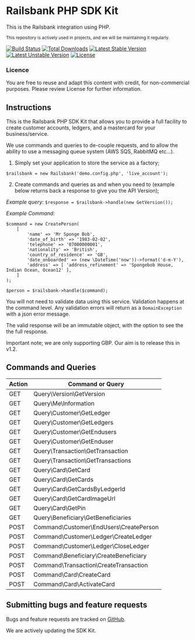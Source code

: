 Railsbank PHP SDK Kit
==========

This is the Railsbank integration using PHP.

<sub>This repository is actively used in projects, and we will be maintaining it regularly.</sub>

[![Build Status](https://travis-ci.com/levelfiveteam/railsbank-sdk.svg?token=42A9e8Yz9HCHugYVWyzW&branch=master)](https://travis-ci.com/levelfiveteam/railsbank-sdk)
[![Total Downloads](https://poser.pugx.org/levelfiveteam/railsbank-sdk/downloads.png)](https://packagist.org/packages/levelfiveteam/railsbank-sdk)
[![Latest Stable Version](https://poser.pugx.org/levelfiveteam/railsbank-sdk/v/stable.png)](https://packagist.org/packages/levelfiveteam/railsbank-sdk)
[![Latest Unstable Version](https://poser.pugx.org/levelfiveteam/railsbank-sdk/v/unstable.png)](https://packagist.org/packages/levelfiveteam/railsbank-sdk)
[![License](https://poser.pugx.org/levelfiveteam/railsbank-sdk/license.png)](https://packagist.org/packages/levelfiveteam/railsbank-sdk)

### Licence
You are free to reuse and adapt this content with credit, for non-commercial purposes.  Please review License for further information.

## Instructions

This is the Railsbank PHP SDK Kit that allows you to provide a full facility to create customer accounts, ledgers, and a mastercard for your business/service.

We use commands and queries to de-couple requests, and to allow the ability to use a messaging queue system (AWS SQS, RabbitMQ etc...).

1. Simply set your application to store the service as a factory;

```
$railsbank = new Railsbank('demo.config.php', 'live_account');
```

2. Create commands and queries as and when you need to (example below returns back a response to give you the API Version);

*Example query:*
`
$response = $railsbank->handle(new GetVersion());
`

*Example Command:*
```
$command = new CreatePerson(
    [
        'name' => 'Mr Sponge Bob',
        'date_of_birth' => '1983-02-02',
        'telephone' => '07000000001',
        'nationality' => 'British',
        'country_of_residence' => 'GB',
        'date_onboarded' => (new \DateTime('now'))->format('d-m-Y'),
        'address' => [ 'address_refinement' => 'Spongebob House, Indian Ocean, Ocean12' ],
    ]
);

$person = $railsbank->handle($command);
```

You will not need to validate data using this service.  Validation happens at the command level.  Any validation errors will return as a `DomainException` with a json error message.  

The valid response will be an immutable object, with the option to see the the full response.

Important note; we are only supporting GBP.  Our aim is to release this in v1.2.


## Commands and Queries

Action | Command or Query
---|---
GET | Query\Version\GetVersion
GET | Query\Me\Information
GET | Query\Customer\GetLedger
GET | Query\Customer\GetLedgers
GET | Query\Customer\GetEndusers
GET | Query\Customer\GetEnduser
GET | Query\Transaction\GetTransaction
GET | Query\Transaction\GetTransactions
GET | Query\Card\GetCard
GET | Query\Card\GetCards
GET | Query\Card\GetCardsByLedgerId
GET | Query\Card\GetCardImageUrl
GET | Query\Card\GetPin
GET | Query\Beneficiary\GetBeneficiaries
POST | Command\Customer\EndUsers\CreatePerson
POST | Command\Customer\Ledger\CreateLedger
POST | Command\Customer\Ledger\CloseLedger
POST | Command\Beneficiary\CreateBeneficiary
POST | Command\Transaction\CreateTransaction
POST | Command\Card\CreateCard
POST | Command\Card\ActivateCard


Submitting bugs and feature requests
------------------------------------

Bugs and feature requests are tracked on [GitHub](https://github.com/levelfiveteam/railsbank-sdk/issues).

We are actively updating the SDK Kit.

